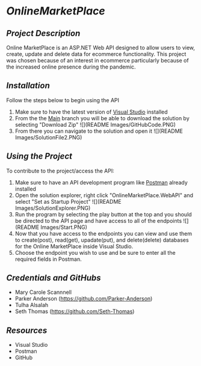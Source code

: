 # _OnlineMarketPlace_
## _Project Description_
Online MarketPlace is an ASP.NET Web API designed to allow users to view, create, update and delete data for ecommerce functionality. This project was chosen because of an interest in ecommerce particularly because of the increased online presence during the pandemic.

## _Installation_
Follow the steps below to begin using the API
1. Make sure to have the latest version of [Visual Studio](https://visualstudio.microsoft.com/) installed
2. From the the [Main](https://github.com/Parker-Anderson/OnlineMarketPlace) branch you will be able to download the solution by selecting "Download Zip"
![](README Images/GitHubCode.PNG)
3. From there you can navigate to the solution and open it 
![](README Images/SolutionFile2.PNG)

## _Using the Project_
To contribute to the project/access the API:
1. Make sure to have an API development program like [Postman](https://www.postman.com/) already installed
2. Open the solution explorer, right click "OnlineMarketPlace.WebAPI" and select "Set as Startup Project"
![](README Images/SolutionExplorer.PNG)
3. Run the program by selecting the play button at the top and you should be directed to the API page and have access to all of the endpoints
![](README Images/Start.PNG)
4. Now that you have access to the endpoints you can view and use them to create(post), read(get), upadate(put), and delete(delete) databases for the Online MarketPlace inside Visual Studio.
5. Choose the endpoint you wish to use and be sure to enter all the required fields in Postman.

## _Credentials and GitHubs_
- Mary Carole Scannnell
- Parker Anderson (https://github.com/Parker-Anderson)
- Tulha Alsalah 
- Seth Thomas (https://github.com/Seth-Thomas)

## _Resources_
- Visual Studio
- Postman
- GitHub
